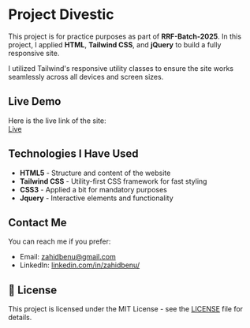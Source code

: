 # Project Divestic

This project is for practice purposes as part of **RRF-Batch-2025**. In this project, I applied **HTML**, **Tailwind CSS**, and **jQuery** to build a fully responsive site. 

I utilized Tailwind's responsive utility classes to ensure the site works seamlessly across all devices and screen sizes.

## Live Demo

Here is the live link of the site:  
[Live](https://zahidbenu.github.io/project-divestic/)

## Technologies I Have Used

- **HTML5** - Structure and content of the website
- **Tailwind CSS** - Utility-first CSS framework for fast styling
- **CSS3** - Applied a bit for mandatory purposes
- **Jquery** - Interactive elements and functionality

## Contact Me

You can reach me if you prefer:

- Email: [zahidbenu@gmail.com](mailto:zahidbenu@gmail.com)
- LinkedIn: [linkedin.com/in/zahidbenu/](https://www.linkedin.com/in/zahidbenu/)

## 📜 License

This project is licensed under the MIT License - see the [LICENSE](LICENSE) file for details.
